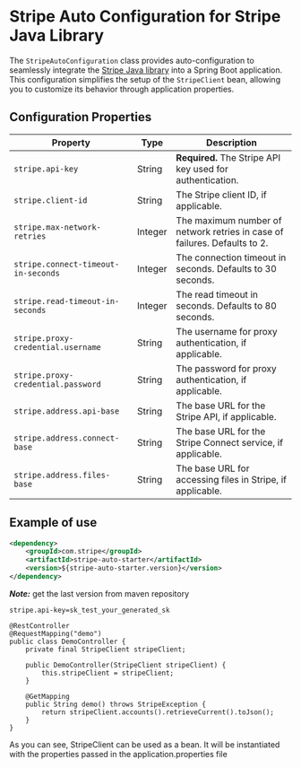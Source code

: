 # Stripe Auto Configuration for Stripe Java Library

The `StripeAutoConfiguration` class provides auto-configuration to seamlessly integrate the [Stripe Java library](https://github.com/stripe/stripe-java) into a Spring Boot application. This configuration simplifies the setup of the `StripeClient` bean, allowing you to customize its behavior through application properties.

## Configuration Properties

| Property                           | Type      | Description                                                             |
|------------------------------------|-----------|-------------------------------------------------------------------------|
| `stripe.api-key`                   | String    | **Required.** The Stripe API key used for authentication.               |
| `stripe.client-id`                  | String    | The Stripe client ID, if applicable.                                    |
| `stripe.max-network-retries`        | Integer   | The maximum number of network retries in case of failures. Defaults to 2. |
| `stripe.connect-timeout-in-seconds` | Integer   | The connection timeout in seconds. Defaults to 30 seconds.              |
| `stripe.read-timeout-in-seconds`    | Integer   | The read timeout in seconds. Defaults to 80 seconds.                    |
| `stripe.proxy-credential.username`  | String    | The username for proxy authentication, if applicable.                   |
| `stripe.proxy-credential.password`  | String    | The password for proxy authentication, if applicable.                   |
| `stripe.address.api-base`           | String    | The base URL for the Stripe API, if applicable.                         |
| `stripe.address.connect-base`       | String    | The base URL for the Stripe Connect service, if applicable.             |
| `stripe.address.files-base`         | String    | The base URL for accessing files in Stripe, if applicable.              |

## Example of use
```pom.xml
<dependency>
    <groupId>com.stripe</groupId>
    <artifactId>stripe-auto-starter</artifactId>
    <version>${stripe-auto-starter.version}</version>
</dependency>
```
***Note:*** get the last version from maven repository

```application.properties
stripe.api-key=sk_test_your_generated_sk
```

```some class
@RestController
@RequestMapping("demo")
public class DemoController {
    private final StripeClient stripeClient;

    public DemoController(StripeClient stripeClient) {
        this.stripeClient = stripeClient;
    }

    @GetMapping
    public String demo() throws StripeException {
        return stripeClient.accounts().retrieveCurrent().toJson();
    }
}
```

As you can see, StripeClient can be used as a bean. It will be instantiated with the properties passed in the application.properties file